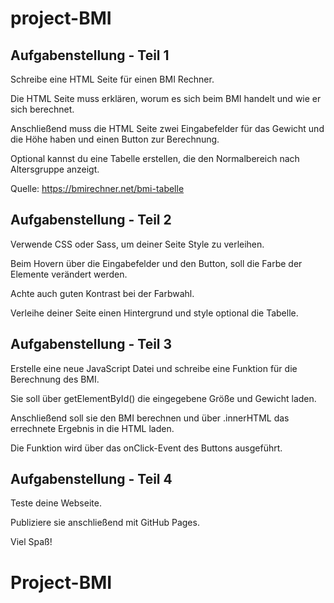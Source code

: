 # project-BMI

## Aufgabenstellung - Teil 1
Schreibe eine HTML Seite für einen BMI Rechner.

Die HTML Seite muss erklären, worum es sich beim BMI handelt und wie er sich berechnet.

Anschließend muss die HTML Seite zwei Eingabefelder für das Gewicht und die Höhe haben und einen Button zur Berechnung.

Optional kannst du eine Tabelle erstellen, die den Normalbereich nach Altersgruppe anzeigt.

Quelle: https://bmirechner.net/bmi-tabelle

## Aufgabenstellung - Teil 2
Verwende CSS oder Sass, um deiner Seite Style zu verleihen.

Beim Hovern über die Eingabefelder und den Button, soll die Farbe der Elemente verändert werden.

Achte auch guten Kontrast bei der Farbwahl.

Verleihe deiner Seite einen Hintergrund und style optional die Tabelle.

## Aufgabenstellung - Teil 3
Erstelle eine neue JavaScript Datei und schreibe eine Funktion für die Berechnung des BMI.

Sie soll über getElementById() die eingegebene Größe und Gewicht laden.

Anschließend soll sie den BMI berechnen und über .innerHTML das errechnete Ergebnis in die HTML laden.

Die Funktion wird über das onClick-Event des Buttons ausgeführt.

## Aufgabenstellung - Teil 4
Teste deine Webseite.

Publiziere sie anschließend mit GitHub Pages.

Viel Spaß!
# Project-BMI
